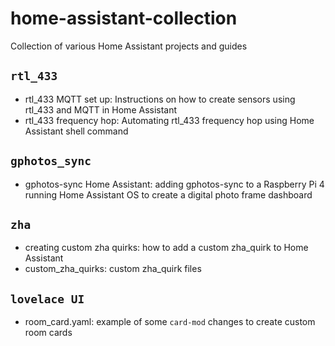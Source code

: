 # home-assistant-collection
Collection of various Home Assistant projects and guides

## `rtl_433`
+ rtl_433 MQTT set up: Instructions on how to create sensors using rtl_433 and MQTT in Home Assistant
+ rtl_433 frequency hop: Automating rtl_433 frequency hop using Home Assistant shell command

## `gphotos_sync`
+ gphotos-sync Home Assistant: adding gphotos-sync to a Raspberry Pi 4 running Home Assistant OS to create a digital photo frame dashboard

## `zha`
+ creating custom zha quirks: how to add a custom zha_quirk to Home Assistant
+ custom_zha_quirks: custom zha_quirk files

## `lovelace UI`
+ room_card.yaml: example of some `card-mod` changes to create custom room cards

